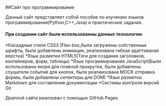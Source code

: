 ##Сайт про программирование

Данный сайт представляет собой пособие по изучению языков программирования(Python,C++,Java)
и практические задания.

#### При создании сайт были  использованны данные технологии:
*Каскадные стили CSS3 (Flex-box,были загружены собственные шрифты, были добавлены анимации, реализована гибкая адаптиваная верстка)
*Язык разметки HTML5(Тэги для создания заголовков, контейнеров, форм, таблицы)
*Язык прогаммирования JavaScript(Были использованы якоря для плавной прокрутки, были добавлены слушатели событий для кнопок, была реалиизована MOCK отправка формы, были добавлены селекторы для DOM)
*Язык разметки Markdown для составления документации 
*Системы контроля версий Git

Деаплой сайта реалзован с помощью GitHub Pages 